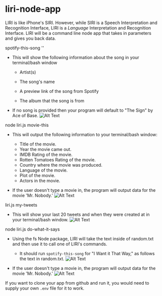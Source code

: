 # liri-node-app
LIRI is like iPhone's SIRI. However, while SIRI is a Speech Interpretation and Recognition Interface, LIRI is a _Language_ Interpretation and Recognition Interface. LIRI will be a command line node app that takes in parameters and gives you back data.


  spotify-this-song '<song name here>'

   * This will show the following information about the song in your terminal/bash window
     
     * Artist(s)
     
     * The song's name
     
     * A preview link of the song from Spotify
     
     * The album that the song is from

   * If no song is provided then your program will default to "The Sign" by Ace of Base.
![Alt Text](http://g.recordit.co/NCAzuPXtLe.gif)

node liri.js movie-this <movie name here>

   * This will output the following information to your terminal/bash window:

     
       * Title of the movie.
       * Year the movie came out.
       * IMDB Rating of the movie.
       * Rotten Tomatoes Rating of the movie.
       * Country where the movie was produced.
       * Language of the movie.
       * Plot of the movie.
       * Actors in the movie.
     

   * If the user doesn't type a movie in, the program will output data for the movie 'Mr. Nobody.'
![Alt Text](http://g.recordit.co/3f7z3MWNts.gif)

liri.js my-tweets

   * This will show your last 20 tweets and when they were created at in your terminal/bash window.
![Alt Text](http://g.recordit.co/TpOkgCkB7H.gif)

node liri.js do-what-it-says
   
   * Using the fs Node package, LIRI will take the text inside of random.txt and then use it to call one of LIRI's commands.
     
     * It should run `spotify-this-song` for "I Want it That Way," as follows the text in random.txt.
![Alt Text](http://g.recordit.co/8GCpVaqFyc.gif)

   * If the user doesn't type a movie in, the program will output data for the movie 'Mr. Nobody.'
![Alt Text](http://g.recordit.co/zFB0MD7PnS.gif)

 If you want to clone your app from github and run it, you would need to supply your own `.env` file for it to work.
